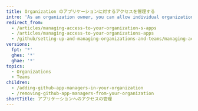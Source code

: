 ```yaml
---
title: Organization のアプリケーションに対するアクセスを管理する
intro: 'As an organization owner, you can allow individual organization members to manage {% data variables.product.prodname_github_apps %} in your organization.'
redirect_from:
  - /articles/managing-access-to-your-organization-s-apps
  - /articles/managing-access-to-your-organizations-apps
  - /github/setting-up-and-managing-organizations-and-teams/managing-access-to-your-organizations-apps
versions:
  fpt: '*'
  ghes: '*'
  ghae: '*'
topics:
  - Organizations
  - Teams
children:
  - /adding-github-app-managers-in-your-organization
  - /removing-github-app-managers-from-your-organization
shortTitle: アプリケーションへのアクセスの管理
---
```


